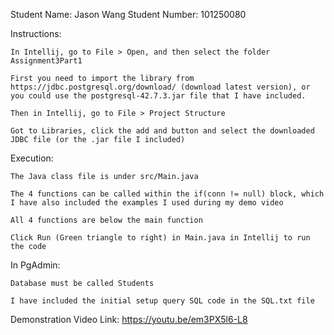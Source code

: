 Student Name: Jason Wang
Student Number: 101250080

Instructions:

    In Intellij, go to File > Open, and then select the folder Assignment3Part1

    First you need to import the library from https://jdbc.postgresql.org/download/ (download latest version), or you could use the postgresql-42.7.3.jar file that I have included.

    Then in Intellij, go to File > Project Structure
    
    Got to Libraries, click the add and button and select the downloaded JDBC file (or the .jar file I included)

Execution:

    The Java class file is under src/Main.java
    
    The 4 functions can be called within the if(conn != null) block, which I have also included the examples I used during my demo video
    
    All 4 functions are below the main function

    Click Run (Green triangle to right) in Main.java in Intellij to run the code

In PgAdmin:

    Database must be called Students

    I have included the initial setup query SQL code in the SQL.txt file

Demonstration Video Link: https://youtu.be/em3PX5l6-L8